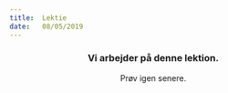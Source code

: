 ```yaml
---
title:  Lektie
date:   08/05/2019
---
```


### <center>Vi arbejder på denne lektion.</center>
<center>Prøv igen senere.</center>